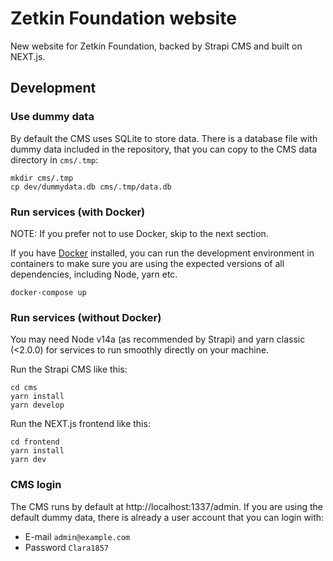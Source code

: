 # Zetkin Foundation website
New website for Zetkin Foundation, backed by Strapi CMS and built on NEXT.js.

## Development

### Use dummy data
By default the CMS uses SQLite to store data. There is a database file with
dummy data included in the repository, that you can copy to the CMS data
directory in `cms/.tmp`:

```
mkdir cms/.tmp
cp dev/dummydata.db cms/.tmp/data.db
```

### Run services (with Docker)
NOTE: If you prefer not to use Docker, skip to the next section.

If you have [Docker](https://docker.com) installed, you can run the development
environment in containers to make sure you are using the expected versions of
all dependencies, including Node, yarn etc.

```
docker-compose up
```

### Run services (without Docker)
You may need Node v14a (as recommended by Strapi) and yarn classic (<2.0.0) for
services to run smoothly directly on your machine.

Run the Strapi CMS like this:

```
cd cms
yarn install
yarn develop
```

Run the NEXT.js frontend like this:

```
cd frontend
yarn install
yarn dev
```

### CMS login
The CMS runs by default at http://localhost:1337/admin. If you are using the
default dummy data, there is already a user account that you can login with:

* E-mail `admin@example.com`
* Password `Clara1857`
